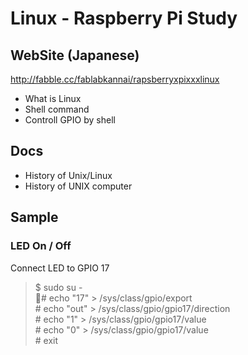 # Linux - Raspberry Pi Study

## WebSite (Japanese)
http://fabble.cc/fablabkannai/rapsberryxpixxxlinux <br/>

- What is Linux
- Shell command
- Controll GPIO by shell

## Docs
- History of Unix/Linux
- History of UNIX computer

## Sample

### LED On / Off
Connect LED to GPIO 17 <br/>
> $ sudo su - <br/>
\# echo "17" > /sys/class/gpio/export <br/>
\# echo "out" > /sys/class/gpio/gpio17/direction <br/>
\# echo "1" > /sys/class/gpio/gpio17/value <br/>
\# echo "0" > /sys/class/gpio/gpio17/value <br/>
\# exit
